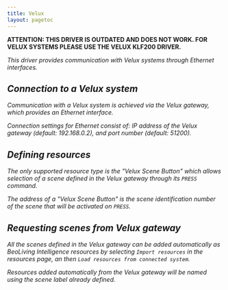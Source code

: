```yaml
---
title: Velux
layout: pagetoc
---
```


**ATTENTION: THIS DRIVER IS OUTDATED AND DOES NOT WORK. FOR VELUX SYSTEMS PLEASE USE THE VELUX KLF200 DRIVER.**

_This driver provides communication with Velux systems through Ethernet interfaces._

_Connection to a Velux system_
----------------------------

_Communication with a Velux system is achieved via the Velux gateway,
which provides an Ethernet interface._

_Connection settings for Ethernet consist of: IP address of the Velux
gateway (default: 192.168.0.2), and port number (default: 51200)._

_Defining resources_
------------------

_The only supported resource type is the "Velux Scene Button" which
allows selection of a scene defined in the Velux gateway through its
`PRESS` command._

_The address of a "Velux Scene Button" is the scene identification
number of the scene that will be activated on `PRESS`._

_Requesting scenes from Velux gateway_
-------------------------------------
_All the scenes defined in the Velux gateway can be added automatically
as BeoLiving Intelligence resources by selecting `Import resources` in the
resources page, an then `Load resources from connected system`._

_Resources added automatically from the Velux gateway will be named
using the scene label already defined._
